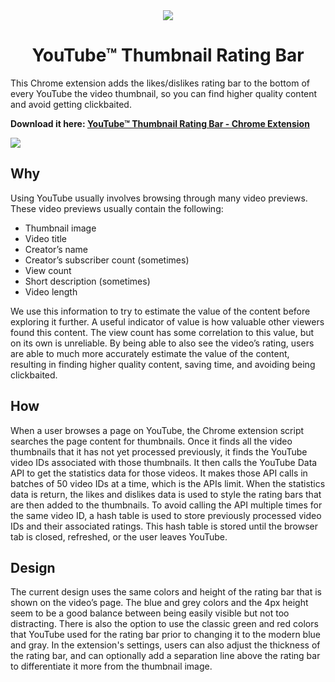<div align="center">
<img src="https://raw.githubusercontent.com/elliotwaite/youtube-thumbnail-rating-bar/master/extension/icons/icon128.png" />

# YouTube&trade; Thumbnail Rating Bar

</div>

This Chrome extension adds the likes/dislikes rating bar to the bottom of every YouTube the video thumbnail, so you can find higher quality content and avoid getting clickbaited.

**Download it here: [YouTube&trade; Thumbnail Rating Bar - Chrome Extension](https://chrome.google.com/webstore/detail/youtube-thumbnail-rating/cmlddjbnoehmihdmfhaacemlpgfbpoeb)**

![](https://raw.githubusercontent.com/elliotwaite/youtube-thumbnail-rating-bar/master/images/screenshot-1.jpg)

## Why
Using YouTube usually involves browsing through many video previews. These video previews usually contain the following:
* Thumbnail image
* Video title
* Creator’s name
* Creator’s subscriber count (sometimes)
* View count
* Short description (sometimes)
* Video length

We use this information to try to estimate the value of the content before exploring it further. A useful indicator of value is how valuable other viewers found this content. The view count has some correlation to this value, but on its own is unreliable. By being able to also see the video’s rating, users are able to much more accurately estimate the value of the content, resulting in finding higher quality content, saving time, and avoiding being clickbaited.

## How

When a user browses a page on YouTube, the Chrome extension script searches the page content for thumbnails. Once it finds all the video thumbnails that it has not yet processed previously, it finds the YouTube video IDs associated with those thumbnails. It then calls the YouTube Data API to get the statistics data for those videos. It makes those API calls in batches of 50 video IDs at a time, which is the APIs limit. When the statistics data is return, the likes and dislikes data is used to style the rating bars that are then added to the thumbnails. To avoid calling the API multiple times for the same video ID, a hash table is used to store previously processed video IDs and their associated ratings. This hash table is stored until the browser tab is closed, refreshed, or the user leaves YouTube.

## Design

The current design uses the same colors and height of the rating bar that is shown on the video’s page. The blue and grey colors and the 4px height seem to be a good balance between being easily visible but not too distracting. There is also the option to use the classic green and red colors that YouTube used for the rating bar prior to changing it to the modern blue and gray. In the extension's settings, users can also adjust the thickness of the rating bar, and can optionally add a separation line above the rating bar to differentiate it more from the thumbnail image.

